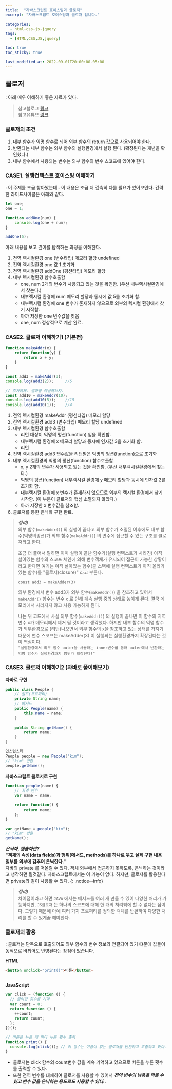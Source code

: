```yaml
---
title:  "자바스크립트 호이스팅과 클로저"
excerpt: "자바스크립트 호이스팅과 클로저 입니다."

categories:
  - html-css-js-jquery
tags:
  - [HTML,CSS,JS,jquery]

toc: true
toc_sticky: true

last_modified_at: 2022-09-01T20:00:00-05:00
---
```


## 클로저
: 아래 매우 이해하기 좋은 자료가 있다. 

> 참고블로그 [링크](https://ppss.kr/archives/168469)  
> 참고유튜브 [링크](https://youtu.be/tpl2oXQkGZs)  

### 클로저의 조건
1. 내부 함수가 익명 함수로 되어 외부 함수의 return 값으로 사용되어야 한다.
2. 반환되는 내부 함수는 외부 함수의 실행환경에서 실행 된다. (확장된다는 개념을 확인했다.)
3. 내부 함수에서 사용되는 변수는 외부 함수의 변수 스코프에 있어야 한다.
  
### CASE1. 실행컨택스트 호이스팅 이해하기
: 이 주제를 조금 찾아봤는데.. 이 내용은 조금 더 깊숙히 다룰 필요가 있어보인다. 간략한 라이프사이클은 아래와 같다.

```js
let one;
one = 1;

function addOne(num) {
    console.log(one + num);
}

addOne(5);

```
아래 내용을 보고 깊이를 탐색하는 과정을 이해한다.
1. 전역 렉시컬환경 one (변수타입) 메모리 할당 undefined
2. 전역 렉시컬환경 one 값 1 초기화
3. 전역 렉시컬환경 addOne (펑션타입) 메모리 할당 
4. 내부 렉시컬환경 함수호출함
    - one, num 2개의 변수가 사용되고 있는 것을 확인함. (우선 내부렉시컬환경에서 찾는다.)
    - 내부렉시컬 환경에 num 메모리 할당과 동시에 값 5를 초기화 함. 
    - 내부렉시컬 환경에 one 변수가 존재하지 않으므로 외부의 렉시컬 환경에서 찾기 시작함.
    - 아까 저장한 one 변수값을 찾음
    - one, num 정상적으로 계산 완료.
  
  
### CASE2. 클로저 이해하기1 (기본편)

```js
function makeAddr(x) {
    return function(y) {
        return x + y;
    }
}

const add3 = makeAddr(3);
console.log(add3(2));     //5

// 추가예제. 결과를 예상해보자.
const add10 = makeAddr(10);
console.log(add10(5));    //15
console.log(add10(1));    //4

```

1. 전역 렉시컬환경 makeAddr (펑션타입) 메모리 할당
2. 전역 렉시컬환경 add3 (변수타입) 메모리 할당 undefined
3. 내부 렉시컬환경 함수호출함
    - 리턴 대상이 익명의 펑션(function) 임을 확인함.
    - 내부렉시컬 환경에 x 메모리 할당과 동시에 인자값 3을 초기화 함. 
    - 리턴
4. 전역 렉시컬환경 add3 변수값을 리턴받은 익명의 펑션(function)으로 초기화
5. 내부 렉시컬환경의 익명의 펑션(function) 함수호출함
    - x, y 2개의 변수가 사용되고 있는 것을 확인함. (우선 내부렉시컬환경에서 찾는다.)
    - 익명의 펑션(function) 내부렉시컬 환경에 y 메모리 할당과 동시에 인자값 2를 초기화 함. 
    - 내부렉시컬 환경에 x 변수가 존재하지 않으므로 외부의 렉시컬 환경에서 찾기 시작함. (이 부분이 클로저의 핵심 소멸되지 않았다.)
    - 아까 저장한 x 변수값을 참조함.
6. 클로저를 통한 은닉화 구현 완료.
  
  
> ***정리)***  
> 외부 함수(`makeAddr()`) 의 실행이 끝나고 외부 함수가 소멸된 이후에도
> 내부 함수(익명의펑션)가 외부 함수(`makeAddr()`) 의 변수에 접근할 수 있는 구조를 클로저라고 한다.
>   
> 조금 더 풀어서 말하면 이미 실행이 끝난 함수가(실행 컨텍스트가 사라진) 아직 살아있는 함수의 스코프 체인에 의해 변수객체가 유지되어 접근이 가능한 상황이라고 한다면
> 여기는 아직 살아있는 함수(콜 스택에 실행 컨텍스트가 아직 올라가있는 함수)를 "클로저(closure)" 라고 부른다.
>   
> `const add3 = makeAdder(3)`
>   
> 외부 환경에서 변수 add3가 외부 함수(`makeAddr()`) 을 참조하고 있어서 `makeAddr()` 함수는 변수 x 로 인해 계속 실행 중의 상태로 놓이게 된다. 결국 메모리에서 사라지지 않고 사용 가능하게 된다.  
>   
> 나는 위 코드에서 사실 외부 함수(`makeAddr()`) 의 실행이 끝나면 이 함수의 지역변수 x가 메모리에서 제거
> 될 것이라고 생각했다. 하지만 내부 함수의 익명 함수가 외부환경으로 (리턴)나오면서 
> 외부 함수의 x을 참조하고 있는 상태를 가지기 때문에 변수 스코프는 makeAdder(3) 이 실행되는 실행환경까지 확장된다는 것이 핵심이다.  
> `"실행환경에서 외부 함수 outer을 사용하는 inner변수를 통해 outer에서 반환하는 익명 함수가 실행환경까지 범위가 확장된다!"`
  

### CASE3. 클로저 이해하기2 (자바로 풀이해보기)

**자바로 구현**
```java
public class People {
    // 필드(프로퍼티)
    private String name;
    // 메서드
    public People(name) {
        this.name = name;
    }
    
    public String getName() {
        return name;
    }
}

```
```java
인스턴스화
People people = new People("kim");
// "kim" 반환
people.getName();

```
  
**자바스크립트 클로저로 구현**
```js
function people(name) {
    // 지역 변수
    var name = name;
    
    return function() {
        return name;
    };
}

```
```js
var getName = people("kim");
// "kim" 반환
getName();

```

***은닉화, 캡슐화란?***  
**"객체의 속성(data fields)과 행위(메서드, methods)를 하나로 묶고
실제 구현 내용 일부를 외부에 감추어 은닉한다."**  
자바의 private 를 떠올릴 수 있다. 객체 외부에서 접근하지 못하도록, 은닉하는 것이라고 생각하면 될것같다. 자바스크립트에서는 이 기능이 없다. 하지만, 클로저를 활용한다면 private와 같이 사용할 수 있다.
{: .notice--info}
  
> ***정리)***  
> 차이점이라고 하면 `JAVA` 에서는 메서드를 여러 개 만들 수 있어 다양한 처리가 가능하지만, `JS클로저` 는 하나의 스코프에 대해 한 개의 처리밖에 할 수 없다는 점이다. 그렇기 때문에 아예 여러 가지 프로퍼티를 정의한 객체를 반환하여 다양한 처리를 할 수 있게끔 해야한다.


### 클로저의 활용
: 클로저는 단독으로 호출되어도 외부 함수의 변수 정보와 연결되어 있기 떄문에 값들이 동적으로 바뀌어도 반영된다는 장점이 있습니다.

**HTML**
```html
<button onclick="print()">버튼</button>
 
```
  
**JavaScript**
```js 
var click = (function () {
  // 클릭한 횟수를 기억
  var count = 0;
  return function () {
    ++count;
    return count;
  };
})();

// 버튼을 누를 때 마다 누른 횟수 출력
function print() {
  console.log(click()); // 이 함수는 이름이 없는 클로저를 반환하고 호출하고 있다.
}

```

- 클로저는 click 함수의 count변수 값을 계속 기억하고 있으므로 버튼을 누른 횟수를 출력할 수 있다.
- 또한 전역 변수를 대체하여 클로저를 사용할 수 있어서 ***전역 변수의 남용을 막을 수 있고 변수 값을 은닉하는 용도로도 사용할 수 있다..***
